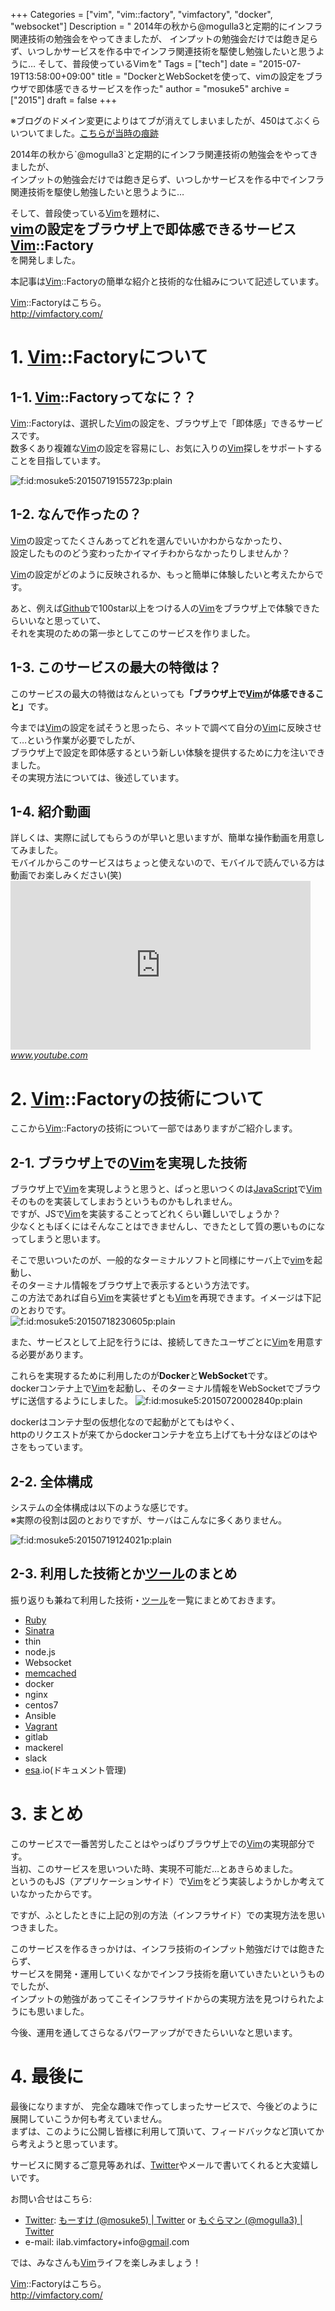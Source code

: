 +++
Categories = ["vim", "vim::factory", "vimfactory", "docker", "websocket"]
Description = " 2014年の秋から@mogulla3と定期的にインフラ関連技術の勉強会をやってきましたが、 インプットの勉強会だけでは飽き足らず、いつしかサービスを作る中でインフラ関連技術を駆使し勉強したいと思うように…  そして、普段使っているVimを"
Tags = ["tech"]
date = "2015-07-19T13:58:00+09:00"
title = "DockerとWebSocketを使って、vimの設定をブラウザで即体感できるサービスを作った"
author = "mosuke5"
archive = ["2015"]
draft = false
+++

<body>
<p>※ブログのドメイン変更によりはてブが消えてしまいましたが、450はてぶくらいついてました。<a href="http://b.hatena.ne.jp/entry/mosuke5.hateblo.jp/entry/2015/07/19/135844" target="_blank">こちらが当時の痕跡</a></p>
<p>2014年の秋から`@mogulla3`と定期的にインフラ関連技術の勉強会をやってきましたが、<br>
インプットの勉強会だけでは飽き足らず、いつしかサービスを作る中でインフラ関連技術を駆使し勉強したいと思うように…</p>

<p>そして、普段使っている<a class="keyword" href="http://d.hatena.ne.jp/keyword/Vim">Vim</a>を題材に、<br>
<b><span style="font-size: 150%"><a class="keyword" href="http://d.hatena.ne.jp/keyword/vim">vim</a>の設定をブラウザ上で即体感できるサービス <a class="keyword" href="http://d.hatena.ne.jp/keyword/Vim">Vim</a>::Factory</span></b><br>
を開発しました。</p>

<p>本記事は<a class="keyword" href="http://d.hatena.ne.jp/keyword/Vim">Vim</a>::Factoryの簡単な紹介と技術的な仕組みについて記述しています。</p>

<p><a class="keyword" href="http://d.hatena.ne.jp/keyword/Vim">Vim</a>::Factoryはこちら。<br>
<a href="http://vimfactory.com/">http://vimfactory.com/</a></p>

<h1>1. <a class="keyword" href="http://d.hatena.ne.jp/keyword/Vim">Vim</a>::Factoryについて</h1>

<h2>1-1. <a class="keyword" href="http://d.hatena.ne.jp/keyword/Vim">Vim</a>::Factoryってなに？？</h2>

<p><a class="keyword" href="http://d.hatena.ne.jp/keyword/Vim">Vim</a>::Factoryは、選択した<a class="keyword" href="http://d.hatena.ne.jp/keyword/Vim">Vim</a>の設定を、ブラウザ上で「即体感」できるサービスです。<br>
数多くあり複雑な<a class="keyword" href="http://d.hatena.ne.jp/keyword/Vim">Vim</a>の設定を容易にし、お気に入りの<a class="keyword" href="http://d.hatena.ne.jp/keyword/Vim">Vim</a>探しをサポートすることを目指しています。</p>

<p><span itemscope itemtype="http://schema.org/Photograph"><img src="https://cdn-ak.f.st-hatena.com/images/fotolife/m/mosuke5/20150719/20150719155723.png" alt="f:id:mosuke5:20150719155723p:plain" title="f:id:mosuke5:20150719155723p:plain" class="hatena-fotolife" itemprop="image"></span></p>

<h2>1-2. なんで作ったの？</h2>

<p><a class="keyword" href="http://d.hatena.ne.jp/keyword/Vim">Vim</a>の設定ってたくさんあってどれを選んでいいかわからなかったり、<br>
設定したもののどう変わったかイマイチわからなかったりしませんか？</p>

<p><a class="keyword" href="http://d.hatena.ne.jp/keyword/Vim">Vim</a>の設定がどのように反映されるか、もっと簡単に体験したいと考えたからです。</p>

<p>あと、例えば<a class="keyword" href="http://d.hatena.ne.jp/keyword/Github">Github</a>で100star以上をつける人の<a class="keyword" href="http://d.hatena.ne.jp/keyword/Vim">Vim</a>をブラウザ上で体験できたらいいなと思っていて、<br>
それを実現のための第一歩としてこのサービスを作りました。</p>

<h2>1-3. このサービスの最大の特徴は？</h2>

<p>このサービスの最大の特徴はなんといっても<b>「ブラウザ上で<a class="keyword" href="http://d.hatena.ne.jp/keyword/Vim">Vim</a>が体感できること」</b>です。</p>

<p>今までは<a class="keyword" href="http://d.hatena.ne.jp/keyword/Vim">Vim</a>の設定を試そうと思ったら、ネットで調べて自分の<a class="keyword" href="http://d.hatena.ne.jp/keyword/Vim">Vim</a>に反映させて…という作業が必要でしたが、<br>
ブラウザ上で設定を即体感するという新しい体験を提供するために力を注いできました。<br>
その実現方法については、後述しています。</p>

<h2>1-4. 紹介動画</h2>

<p>詳しくは、実際に試してもらうのが早いと思いますが、簡単な操作動画を用意してみました。<br>
モバイルからこのサービスはちょっと使えないので、モバイルで読んでいる方は動画でお楽しみください(笑)<br>
<iframe width="480" height="270" src="https://www.youtube.com/embed/j20agcBcAec?feature=oembed" frameborder="0" allowfullscreen></iframe><cite class="hatena-citation"><a href="https://www.youtube.com/watch?v=j20agcBcAec&amp;feature=youtu.be">www.youtube.com</a></cite></p>

<h1>2. <a class="keyword" href="http://d.hatena.ne.jp/keyword/Vim">Vim</a>::Factoryの技術について</h1>

<p>ここから<a class="keyword" href="http://d.hatena.ne.jp/keyword/Vim">Vim</a>::Factoryの技術について一部ではありますがご紹介します。</p>

<h2>2-1. ブラウザ上での<a class="keyword" href="http://d.hatena.ne.jp/keyword/Vim">Vim</a>を実現した技術</h2>

<p>ブラウザ上で<a class="keyword" href="http://d.hatena.ne.jp/keyword/Vim">Vim</a>を実現しようと思うと、ぱっと思いつくのは<a class="keyword" href="http://d.hatena.ne.jp/keyword/JavaScript">JavaScript</a>で<a class="keyword" href="http://d.hatena.ne.jp/keyword/Vim">Vim</a>そのものを実装してしまおうというものかもしれません。<br>
ですが、JSで<a class="keyword" href="http://d.hatena.ne.jp/keyword/Vim">Vim</a>を実装することってどれくらい難しいでしょうか？<br>
少なくともぼくにはそんなことはできませんし、できたとして質の悪いものになってしまうと思います。</p>

<p>そこで思いついたのが、一般的なターミナルソフトと同様にサーバ上で<a class="keyword" href="http://d.hatena.ne.jp/keyword/vim">vim</a>を起動し、<br>
そのターミナル情報をブラウザ上で表示するという方法です。<br>
この方法であれば自ら<a class="keyword" href="http://d.hatena.ne.jp/keyword/Vim">Vim</a>を実装せずとも<a class="keyword" href="http://d.hatena.ne.jp/keyword/Vim">Vim</a>を再現できます。イメージは下記のとおりです。<br>
<span itemscope itemtype="http://schema.org/Photograph"><img src="https://cdn-ak.f.st-hatena.com/images/fotolife/m/mosuke5/20150718/20150718230605.png" alt="f:id:mosuke5:20150718230605p:plain" title="f:id:mosuke5:20150718230605p:plain" class="hatena-fotolife" itemprop="image"></span></p>

<p>また、サービスとして上記を行うには、接続してきたユーザごとに<a class="keyword" href="http://d.hatena.ne.jp/keyword/Vim">Vim</a>を用意する必要があります。</p>

<p>これらを実現するために利用したのが<b>Docker</b>と<b>WebSocket</b>です。<br>
dockerコンテナ上で<a class="keyword" href="http://d.hatena.ne.jp/keyword/Vim">Vim</a>を起動し、そのターミナル情報をWebSocketでブラウザに送信するようにしました。
<span itemscope itemtype="http://schema.org/Photograph"><img src="https://cdn-ak.f.st-hatena.com/images/fotolife/m/mosuke5/20150720/20150720002840.png" alt="f:id:mosuke5:20150720002840p:plain" title="f:id:mosuke5:20150720002840p:plain" class="hatena-fotolife" itemprop="image"></span></p>

<p>dockerはコンテナ型の仮想化なので起動がとてもはやく、<br>
httpのリクエストが来てからdockerコンテナを立ち上げても十分なほどのはやさをもっています。</p>

<h2>2-2. 全体構成</h2>

<p>システムの全体構成は以下のような感じです。<br>
※実際の役割は図のとおりですが、サーバはこんなに多くありません。</p>

<p><span itemscope itemtype="http://schema.org/Photograph"><img src="https://cdn-ak.f.st-hatena.com/images/fotolife/m/mosuke5/20150719/20150719124021.png" alt="f:id:mosuke5:20150719124021p:plain" title="f:id:mosuke5:20150719124021p:plain" class="hatena-fotolife" itemprop="image"></span></p>

<h2>2-3. 利用した技術とか<a class="keyword" href="http://d.hatena.ne.jp/keyword/%A5%C4%A1%BC%A5%EB">ツール</a>のまとめ</h2>

<p>振り返りも兼ねて利用した技術・<a class="keyword" href="http://d.hatena.ne.jp/keyword/%A5%C4%A1%BC%A5%EB">ツール</a>を一覧にまとめておきます。</p>

<ul>
<li><a class="keyword" href="http://d.hatena.ne.jp/keyword/Ruby">Ruby</a></li>
<li><a class="keyword" href="http://d.hatena.ne.jp/keyword/Sinatra">Sinatra</a></li>
<li>thin</li>
<li>node.js</li>
<li>Websocket</li>
<li><a class="keyword" href="http://d.hatena.ne.jp/keyword/memcached">memcached</a></li>
<li>docker</li>
<li>nginx</li>
<li>centos7</li>
<li>Ansible</li>
<li><a class="keyword" href="http://d.hatena.ne.jp/keyword/Vagrant">Vagrant</a></li>
<li>gitlab</li>
<li>mackerel</li>
<li>slack</li>
<li>
<a class="keyword" href="http://d.hatena.ne.jp/keyword/esa">esa</a>.io(ドキュメント管理)</li>
</ul>


<h1>3. まとめ</h1>

<p>このサービスで一番苦労したことはやっぱりブラウザ上での<a class="keyword" href="http://d.hatena.ne.jp/keyword/Vim">Vim</a>の実現部分です。<br>
当初、このサービスを思いついた時、実現不可能だ…とあきらめました。<br>
というのもJS（アプリケーションサイド）で<a class="keyword" href="http://d.hatena.ne.jp/keyword/Vim">Vim</a>をどう実装しようかしか考えていなかったからです。</p>

<p>ですが、ふとしたときに上記の別の方法（インフラサイド）での実現方法を思いつきました。</p>

<p>このサービスを作るきっかけは、インフラ技術のインプット勉強だけでは飽きたらず、<br>
サービスを開発・運用していくなかでインフラ技術を磨いていきたいというものでしたが、<br>
インプットの勉強があってこそインフラサイドからの実現方法を見つけられたようにも思いました。</p>

<p>今後、運用を通してさらなるパワーアップができたらいいなと思います。</p>

<h1>4. 最後に</h1>

<p>最後になりますが、
完全な趣味で作ってしまったサービスで、今後どのように展開していこうか何も考えていません。<br>
まずは、このように公開し皆様に利用して頂いて、フィードバックなど頂いてから考えようと思っています。</p>

<p>サービスに関するご意見等あれば、<a class="keyword" href="http://d.hatena.ne.jp/keyword/Twitter">Twitter</a>やメールで書いてくれると大変嬉しいです。</p>

<p>お問い合せはこちら:</p>

<ul>
<li>
<a class="keyword" href="http://d.hatena.ne.jp/keyword/Twitter">Twitter</a>: <a href="https://twitter.com/mosuke5">もーすけ (@mosuke5) | Twitter</a> or <a href="https://twitter.com/mogulla3">もぐらマン (@mogulla3) | Twitter</a>
</li>
<li>e-mail: ilab.vimfactory+info@<a class="keyword" href="http://d.hatena.ne.jp/keyword/gmail">gmail</a>.com</li>
</ul>


<p>では、みなさんも<a class="keyword" href="http://d.hatena.ne.jp/keyword/Vim">Vim</a>ライフを楽しみましょう！</p>

<p><a class="keyword" href="http://d.hatena.ne.jp/keyword/Vim">Vim</a>::Factoryはこちら。<br>
<a href="http://vimfactory.com/">http://vimfactory.com/</a></p>

</body>
